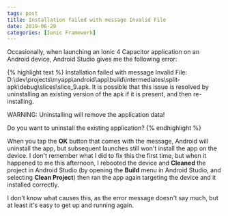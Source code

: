 ```yaml
---
tags: post
title: Installation failed with message Invalid File
date: 2019-06-29
categories: [Ionic Framework]
---
```


Occasionally, when launching an Ionic 4 Capacitor application on an Android device, Android Studio gives me the following error:

{% highlight text %}
Installation failed with message Invalid File: D:\dev\projects\myapp\android\app\build\intermediates\split-apk\debug\slices\slice_9.apk.
It is possible that this issue is resolved by uninstalling an existing version of the apk if it is present, and then re-installing.

WARNING: Uninstalling will remove the application data!

Do you want to uninstall the existing application?
{% endhighlight %}

When you tap the **OK** button that comes with the message, Android will uninstall the app, but subsequent launches still won't install the app on the device. I don't remember what I did to fix this the first time, but when it happened to me this afternoon, I rebooted the device and **Cleaned** the project in Android Studio (by opening the **Build** menu in Android Studio, and selecting **Clean Project**) then ran the app again targeting the device and it installed correctly.

I don't know what causes this, as the error message doesn't say much, but at least it's easy to get up and running again.
